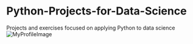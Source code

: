 # Python-Projects-for-Data-Science
Projects and exercises focused on applying Python to data science
![MyProfileImage](https://user-images.githubusercontent.com/55864839/77310259-24c72c00-6d52-11ea-9800-8b475784bd8b.jpg)
